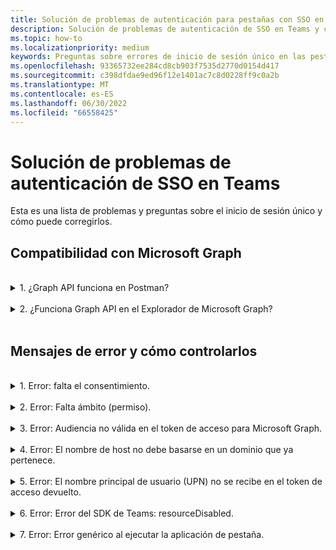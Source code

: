 ```yaml
---
title: Solución de problemas de autenticación para pestañas con SSO en Teams
description: Solución de problemas de autenticación de SSO en Teams y cómo usarla en pestañas
ms.topic: how-to
ms.localizationpriority: medium
keywords: Preguntas sobre errores de inicio de sesión único en las pestañas de autenticación de teams Microsoft Azure Active Directory (Azure AD)
ms.openlocfilehash: 93365732ee284cd8cb903f7535d2770d0154d417
ms.sourcegitcommit: c398dfdae9ed96f12e1401ac7c8d0228ff9c0a2b
ms.translationtype: MT
ms.contentlocale: es-ES
ms.lasthandoff: 06/30/2022
ms.locfileid: "66558425"
---
```

# <a name="troubleshoot-sso-authentication-in-teams"></a>Solución de problemas de autenticación de SSO en Teams

Esta es una lista de problemas y preguntas sobre el inicio de sesión único y cómo puede corregirlos.
<br>

## <a name="support-for-microsoft-graph"></a>Compatibilidad con Microsoft Graph

<br>
<details>
<summary>1. ¿Graph API funciona en Postman?</summary>
<br>
Puede usar la colección Microsoft Graph Postman con las API de Microsoft Graph.

Para más información, consulte [Usar Postman con la API de Microsoft Graph](/graph/use-postman).
</details>
<br>
<details>
<summary>2. ¿Funciona Graph API en el Explorador de Microsoft Graph?</summary>
<br>
Sí, Graph API funciona en el Explorador de Microsoft Graph.

Para obtener más información, vea [Explorador de Graph](https://developer.microsoft.com/graph/graph-explorer).

</details>
<br>

## <a name="error-messages-and-how-to-handle-them"></a>Mensajes de error y cómo controlarlos

<br>
<details>
<summary>1. Error: falta el consentimiento.</summary>
<br>
Cuando Azure AD recibe una solicitud para acceder a un recurso de Microsoft Graph, comprueba si el usuario (o el administrador de inquilinos) ha dado su consentimiento para este recurso. Si no hay ningún registro de consentimiento del usuario o administrador, Azure AD envía un mensaje de error al servicio web.

El código debe indicar al cliente (por ejemplo, en el cuerpo de una respuesta 403 Prohibido) cómo controlar el error:

- Si la aplicación de pestaña necesita ámbitos de Microsoft Graph para los que solo un administrador puede dar su consentimiento, el código debe generar un error.
- Si los únicos ámbitos necesarios pueden ser otorgados por el usuario, entonces el código debe recurrir a un sistema alternativo de autenticación de usuario.

</details>
<br>
<details>
<summary>2. Error: Falta ámbito (permiso).</summary>
<br>
Este error solo se ve durante el desarrollo.

Para controlar este error, el código del lado servidor debe enviar una respuesta 403 Prohibido al cliente. Debe registrar el error en la consola o registrarlo en un registro.
</details>
<br>
<details>
<summary>3. Error: Audiencia no válida en el token de acceso para Microsoft Graph.</summary>
<br>
El código del lado servidor debe enviar una respuesta 403 Prohibido al cliente para mostrar un mensaje al usuario. Se recomienda que también registre el error en la consola o que lo registre en un registro.
</details>
<br>
<details>
<summary>4. Error: El nombre de host no debe basarse en un dominio que ya pertenece.</summary>
<br>
Puede obtener este error en uno de los dos escenarios:

1. El dominio personalizado no se agrega a Azure AD. Para agregar un dominio personalizado a Azure AD y registrarlo, siga el procedimiento [Agregar un nombre de dominio personalizado a Azure AD](/azure/active-directory/fundamentals/add-custom-domain) y, a continuación, siga los pasos para [configurar el ámbito para el token de acceso](tab-sso-register-aad.md#configure-scope-for-access-token) de nuevo.
1. No ha iniciado sesión con las credenciales de administrador en el inquilino de Microsoft 365. Inicie sesión en Microsoft 365 como administrador.

</details>
<br>
<details>
<summary>5. Error: El nombre principal de usuario (UPN) no se recibe en el token de acceso devuelto.</summary>
<br>
Puede agregar UPN como una notificación opcional en Azure AD.

Para obtener más información, consulte [Proporcionar notificaciones opcionales a la aplicación](/azure/active-directory/develop/active-directory-optional-claims) y [tokens de acceso](/azure/active-directory/develop/access-tokens).
</details>
<br>
<details>
<summary>6. Error: Error del SDK de Teams: resourceDisabled.</summary>
<br>
Para evitar este error, asegúrese de que el URI del identificador de aplicación esté configurado correctamente en el registro de aplicaciones de Azure AD y en el cliente de Teams.

Para obtener más información sobre el URI del identificador de aplicación, consulte [Para exponer una API](tab-sso-register-aad.md#to-expose-an-api).

</details>
<br>

<details>
<summary>7. Error: Error genérico al ejecutar la aplicación de pestaña.</summary>
<br>
Puede aparecer un error genérico cuando una o varias configuraciones de aplicación realizadas en Azure AD son incorrectas. Para resolver este error, compruebe si los detalles de la aplicación configurados en el código y el manifiesto de Teams coinciden con los valores de Azure AD.

En la imagen siguiente se muestra un ejemplo de los detalles de la aplicación configurados en Azure AD.

:::image type="content" source="../../../assets/images/authentication/teams-sso-tabs/azure-app-details.png" alt-text="Valores de configuración de la aplicación en Azure AD":::

Compruebe que los siguientes valores coinciden entre Azure AD, el código del lado cliente y el manifiesto de aplicación de Teams:

- **Id. de** aplicación: el identificador de aplicación que generó en Azure AD debe ser el mismo en el código y en el archivo de manifiesto de Teams. Compruebe que el identificador de la aplicación en el manifiesto de Teams coincide con el **identificador de aplicación (cliente)** de Azure AD.

- **Secreto de** aplicación: el secreto de aplicación configurado en el back-end de la aplicación debe coincidir con **las credenciales de cliente** de Azure AD.
    También debe comprobar si el secreto de cliente ha expirado.

- **URI del identificador de** aplicación: el URI del identificador de aplicación en el código y en el archivo de manifiesto de la aplicación de Teams debe coincidir con el **URI del identificador de aplicación** en Azure AD.

- **Permisos de** aplicación: compruebe si los permisos que definió en el ámbito son según los requisitos de la aplicación. Si es así, compruebe si se le concedió al usuario en el token de acceso.

- **Administración consentimiento**: si algún ámbito requiere consentimiento del administrador, compruebe si se concedió el consentimiento para el ámbito concreto al usuario.

Además, inspeccione el token de acceso que se envió a la aplicación de pestaña para comprobar si los valores siguientes son correctos:

- **Audiencia (aud):** compruebe si el identificador de la aplicación en el token es correcto tal y como se indica en Azure AD.
- **Identificador de inquilino (tid):** compruebe si el inquilino mencionado en el token es correcto.
- **Identidad de usuario (preferred_username):** compruebe si la identidad del usuario coincide con el nombre de usuario en la solicitud de token de acceso para el ámbito al que el usuario actual quiere acceder.
- **Ámbitos (scp):** compruebe si el ámbito para el que se solicita el token de acceso es correcto y como se define en Azure AD.
- **Versión 1.0 o 2.0 (ver) de Azure AD**: compruebe si la versión de Azure AD es correcta.

Puede usar [JWT](https://jwt.ms) para inspeccionar el token.

</details>
